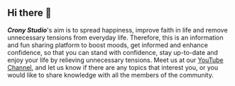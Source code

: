 ## Hi there 👋

***Crony Studio***'s aim is to spread happiness, improve faith in life and remove unnecessary tensions from everyday life. Therefore, this is an information and fun sharing platform to boost moods, get informed and enhance confidence, so that you can stand with confidence, stay up-to-date and enjoy your life by relieving unnecessary tensions. Meet us at our [YouTube Channel](https://www.youtube.com/@CronyStudio), and let us know if there are any topics that interest you, or you would like to share knowledge with all the members of the community.


<!--
**Here are some ideas to get you started:**

🙋‍♀️ A short introduction - what is your organization all about?
🌈 Contribution guidelines - how can the community get involved?
👩‍💻 Useful resources - where can the community find your docs? Is there anything else the community should know?
🍿 Fun facts - what does your team eat for breakfast?
🧙 Remember, you can do mighty things with the power of [Markdown](https://docs.github.com/github/writing-on-github/getting-started-with-writing-and-formatting-on-github/basic-writing-and-formatting-syntax)
-->
